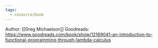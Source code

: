 ```yaml
---
tags:
  - resource/book
---
```


Author: [[Greg Michaelson]]
Goodreads: https://www.goodreads.com/book/show/12169041-an-introduction-to-functional-programming-through-lambda-calculus
